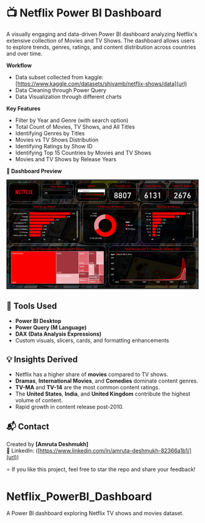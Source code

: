 # 📺 Netflix Power BI Dashboard

A visually engaging and data-driven Power BI dashboard analyzing Netflix's extensive collection of Movies and TV Shows. The dashboard allows users to explore trends, genres, ratings, and content distribution across countries and over time.

**Workflow**
- Data subset collected from kaggle: [https://www.kaggle.com/datasets/shivamb/netflix-shows/data](url)
- Data Cleaning through Power Query
- Data Visualization through different charts

**Key Features**
- Filter by Year and Genre (with search option)
- Total Count of Movies, TV Shows, and All Titles
- Identifying Genres by Titles
- Movies vs TV Shows Distribution
- Identifying Ratings by Show ID
- Identifying Top 15 Countries by Movies and TV Shows
- Movies and TV Shows by Release Years

**📸 Dashboard Preview**

![Netflix Dashboard](Netflix_Dashboard.png)

## 🧰 Tools Used
- **Power BI Desktop**
- **Power Query (M Language)**
- **DAX (Data Analysis Expressions)**
- Custom visuals, slicers, cards, and formatting enhancements

## 💡 Insights Derived
- Netflix has a higher share of **movies** compared to TV shows.
- **Dramas**, **International Movies**, and **Comedies** dominate content genres.
- **TV-MA** and **TV-14** are the most common content ratings.
- The **United States**, **India**, and **United Kingdom** contribute the highest volume of content.
- Rapid growth in content release post-2010.

## 📬 Contact
Created by **[Amruta Deshmukh]**  
🔗 LinkedIn: ([https://www.linkedin.com/in/amruta-deshmukh-82366a1b1/](url))


⭐ If you like this project, feel free to star the repo and share your feedback!
# Netflix_PowerBI_Dashboard
A Power BI dashboard exploring Netflix TV shows and movies dataset.
